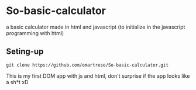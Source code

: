 # So-basic-calculator
a basic calculator made in html and javascript (to initialize in the javascript programming with html)
## Seting-up
```
git clone https://github.com/omartrese/So-basic-calculator.git

```

This is my first DOM app with js and html, don't surprise if the app looks like a sh*t xD

